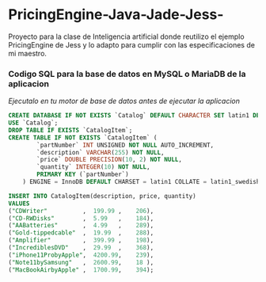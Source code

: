 # PricingEngine-Java-Jade-Jess-
Proyecto para la clase de Inteligencia artificial donde reutilizo el ejemplo PricingEngine de Jess y lo adapto para cumplir con las especificaciones de mi maestro.

### Codigo SQL para la base de datos en MySQL o MariaDB de la aplicacion
_Ejecutalo en tu motor de base de datos antes de ejecutar la aplicacion_
```sql 
CREATE DATABASE IF NOT EXISTS `Catalog` DEFAULT CHARACTER SET latin1 DEFAULT COLLATE latin1_swedish_ci;
USE `Catalog`;
DROP TABLE IF EXISTS `CatalogItem`;
CREATE TABLE IF NOT EXISTS `CatalogItem` (
        `partNumber` INT UNSIGNED NOT NULL AUTO_INCREMENT,
        `description` VARCHAR(255) NOT NULL,
        `price` DOUBLE PRECISION(10, 2) NOT NULL,
        `quantity` INTEGER(10) NOT NULL,
        PRIMARY KEY (`partNumber`)
    ) ENGINE = InnoDB DEFAULT CHARSET = latin1 COLLATE = latin1_swedish_ci AUTO_INCREMENT = 1;

INSERT INTO CatalogItem(description, price, quantity) 
VALUES
("CDWriter"          ,  199.99 ,    206),
("CD-RWDisks"        ,  5.99   ,    184),
("AABatteries"       ,  4.99   ,    289),
("Gold-tippedcable"  ,  19.99  ,    288),
("Amplifier"         ,  399.99 ,    198),
("IncrediblesDVD"    ,  29.99  ,    368),
("iPhone11ProbyApple",  4200.99,    239),
("Note11bySamsung"   ,  2600.99,    18 ),
("MacBookAirbyApple" ,  1700.99,    394);
```
